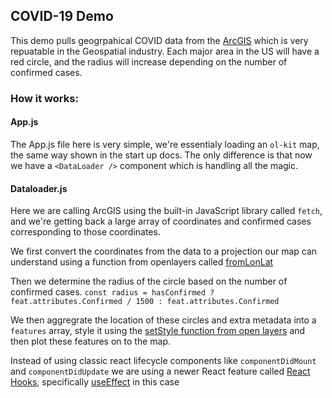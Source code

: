 ## COVID-19 Demo

This demo pulls geogrpahical COVID data from the [ArcGIS](https://www.arcgis.com/index.html) which is very repuatable in the Geospatial industry. Each major area in the US will have a red circle, and the radius will increase depending on the number of confirmed cases.

### How it works:

#### App.js

The App.js file here is very simple, we're essentialy loading an `ol-kit` map, the same way shown in the start up docs. The only difference is that now we have a `<DataLoader />` component which is handling all the magic.

#### Dataloader.js

Here we are calling ArcGIS using the built-in JavaScript library called `fetch`, and we're getting back a large array of coordinates and confirmed cases corresponding to those coordinates.

We first convert the coordinates from the data to a projection our map can understand using a function from openlayers called [fromLonLat](https://openlayers.org/en/latest/apidoc/module-ol_proj.html)

Then we determine the radius of the circle based on the number of confirmed cases. 
`const radius = hasConfirmed ? feat.attributes.Confirmed / 1500 : feat.attributes.Confirmed`

We then aggregrate the location of these circles and extra metadata into a `features` array, style it using the [setStyle function from open layers](https://openlayers.org/en/latest/apidoc/module-ol_Feature-Feature.html#setStyle) and then plot these features on to the map.

Instead of using classic react lifecycle components like `componentDidMount` and `componentDidUpdate` we are using a newer React feature called [React Hooks](https://reactjs.org/docs/hooks-intro.html), specifically [useEffect](https://reactjs.org/docs/hooks-effect.html) in this case